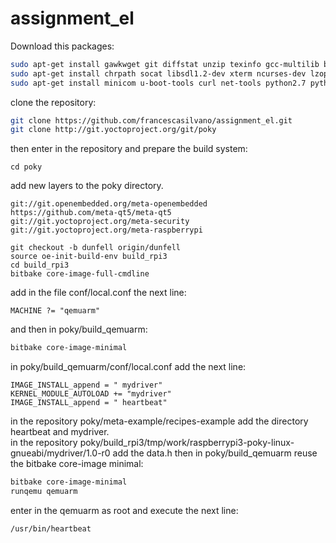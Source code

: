 # assignment_el
Download this packages:  
```bash
sudo apt-get install gawkwget git diffstat unzip texinfo gcc-multilib build-essential  
sudo apt-get install chrpath socat libsdl1.2-dev xterm ncurses-dev lzop
sudo apt-get install minicom u-boot-tools curl net-tools python2.7 python
```
clone the repository:   
```bash
git clone https://github.com/francescasilvano/assignment_el.git
git clone http://git.yoctoproject.org/git/poky
```
then enter in the repository and prepare the build system:   
```
cd poky
```
add new layers to the poky directory.
```
git://git.openembedded.org/meta-openembedded
https://github.com/meta-qt5/meta-qt5
git://git.yoctoproject.org/meta-security
git://git.yoctoproject.org/meta-raspberrypi
```
```
git checkout -b dunfell origin/dunfell
source oe-init-build-env build_rpi3
cd build_rpi3
bitbake core-image-full-cmdline
```
add in the file conf/local.conf the next line:
```
MACHINE ?= "qemuarm"
```
and then in poky/build_qemuarm:
```bash
bitbake core-image-minimal
```
in poky/build_qemuarm/conf/local.conf add the next line:   
```
IMAGE_INSTALL_append = " mydriver"
KERNEL_MODULE_AUTOLOAD += "mydriver"
IMAGE_INSTALL_append = " heartbeat"
```
in the repository poky/meta-example/recipes-example add the directory heartbeat and mydriver.  
in the repository poky/build_rpi3/tmp/work/raspberrypi3-poky-linux-gnueabi/mydriver/1.0-r0 add the data.h 
then in poky/build_qemuarm reuse the bitbake core-image minimal:   
```bash
bitbake core-image-minimal
runqemu qemuarm
```
enter in the qemuarm as root and execute the next line:
```
/usr/bin/heartbeat
```

